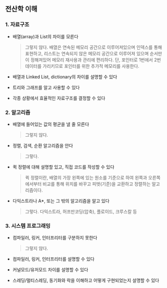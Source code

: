 ## 전산학 이해

### 1. 자료구조
- 배열(array)과 List의 차이를 모른다
  > 그렇지 않다. 배열은 연속된 메모리 공간으로 이루어져있으며 인덱스를 통해 표현하고,
  > 리스트는 연속되지 않은 메모리 공간으로 이루어져 있으며 순서만이 정해져있어
  > 메모리 재사용과 관리에 편리하다. 단, 포인터로 1번에서 2번 데이터를 가리키므로
  > 포인터를 위한 추가적 메모리를 사용한다.

- 배열과 Linked List, dictionary의 차이를 설명할 수 있다
- 트리와 그래프를 알고 사용할 수 있다
- 각종 상황에서 효율적인 자료구조를 결정할 수 있다

### 2. 알고리즘
- 배열에 들어있는 값의 평균을 낼 줄 모른다
  > 그렇지 않다.
  
- 정렬, 검색, 순환 알고리즘을 안다
  > 그렇다.

- 퀵 정렬에 대해 설명할 있고, 직접 코드를 작성할 수 있다
  > 퀵 정렬이란, 배열의 가장 왼쪽에 있는 원소를 기준으로 하여
  > 왼쪽과 오른쪽에서부터 비교를 통해 위치를 바꾸고 피벗(기준)을
  > 교환하고 정렬하는 알고리즘이다.

- 다익스트라나 A*, 또는 그 밖의 알고리즘을 알고 있다
  > 그렇다. 다익스트라, 허프만코딩(압축), 플로이드, 크루스칼 등

### 3. 시스템 프로그래밍
- 컴파일러, 링커, 인터프리터를 구분하지 못한다
  > 그렇지 않다.

- 컴파일러, 링커, 인터프리터를 설명할 수 있다
- 커널모드/유저모드 차이를 설명할 수 있다
- 스레딩/멀티스레딩, 동기화와 락을 이해하고 어떻게 구현되었는지 설명할 수 있다
